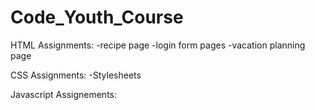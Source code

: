 # Code_Youth_Course

HTML Assignments:
-recipe page
-login form pages
-vacation planning page

CSS Assignments:
-Stylesheets

Javascript Assignements:
